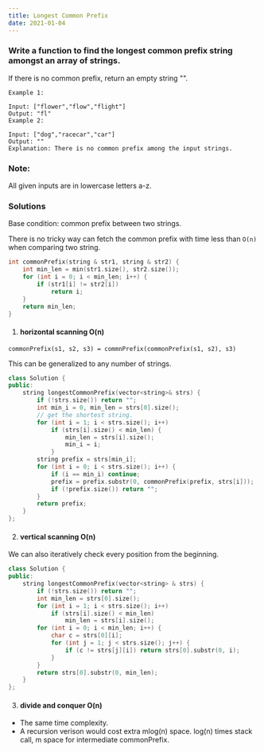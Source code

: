 ```yaml
---
title: Longest Common Prefix
date: 2021-01-04
---
```

### Write a function to find the longest common prefix string amongst an array of strings.

If there is no common prefix, return an empty string "".

```
Example 1:

Input: ["flower","flow","flight"]
Output: "fl"
Example 2:

Input: ["dog","racecar","car"]
Output: ""
Explanation: There is no common prefix among the input strings.
```

### Note:

All given inputs are in lowercase letters a-z.


### Solutions

Base condition: common prefix between two strings.

There is no tricky way can fetch the common prefix with time less than `O(n)` when comparing two string.

```cpp
int commonPrefix(string & str1, string & str2) {
    int min_len = min(str1.size(), str2.size());
    for (int i = 0; i < min_len; i++) {
        if (str1[i] != str2[i])
            return i;
    }
    return min_len;
}
```

1. #### horizontal scanning O(n)

`commonPrefix(s1, s2, s3) = commnPrefix(commonPrefix(s1, s2), s3)`

This can be generalized to any number of strings.

```cpp
class Solution {
public:
    string longestCommonPrefix(vector<string>& strs) {
        if (!strs.size()) return "";
        int min_i = 0, min_len = strs[0].size();
        // get the shortest string.
        for (int i = 1; i < strs.size(); i++)
            if (strs[i].size() < min_len) {
                min_len = strs[i].size();
                min_i = i;
            }
        string prefix = strs[min_i];
        for (int i = 0; i < strs.size(); i++) {
            if (i == min_i) continue;
            prefix = prefix.substr(0, commonPrefix(prefix, strs[i]));
            if (!prefix.size()) return "";
        }
        return prefix; 
    }
};
```

2. #### vertical scanning O(n)

We can also iteratively check every position from the beginning.

```cpp
class Solution {
public:
    string longestCommonPrefix(vector<string> & strs) {
        if (!strs.size()) return "";
        int min_len = strs[0].size();
        for (int i = 1; i < strs.size(); i++)
            if (strs[i].size() < min_len)
                min_len = strs[i].size();
        for (int i = 0; i < min_len; i++) {
            char c = strs[0][i];
            for (int j = 1; j < strs.size(); j++) {
                if (c != strs[j][i]) return strs[0].substr(0, i);
            }
        }
        return strs[0].substr(0, min_len);
    }
};
```

3. #### divide and conquer O(n)

- The same time complexity.
- A recursion verison would cost extra mlog(n) space. log(n) times stack call, m space for intermediate commonPrefix.
